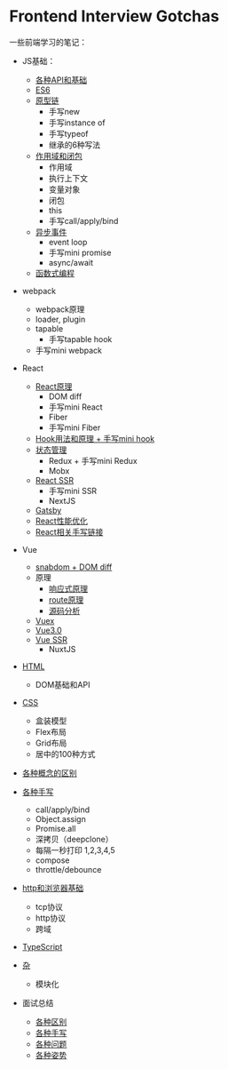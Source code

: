 # Frontend Interview Gotchas
一些前端学习的笔记：
- JS基础：
  - [各种API和基础](./JS基础.md)
  - [ES6](./ES6.md)
  - [原型链](./原型链.md)
    - 手写new
    - 手写instance of
    - 手写typeof
    - 继承的6种写法
  - [作用域和闭包](./闭包和上下文.md)
    - 作用域
    - 执行上下文
    - 变量对象
    - 闭包
    - this
    - 手写call/apply/bind
  - [异步事件](./异步事件.md)
    - event loop
    - 手写mini promise
    - async/await
  - [函数式编程](./函数式编程.md)
- webpack
  - webpack原理 
  - loader, plugin
  - tapable
    - 手写tapable hook
  - 手写mini webpack
- React
  - [React原理](./React/react原理.md)
    - DOM diff
    - 手写mini React
    - Fiber
    - 手写mini Fiber
  - [Hook用法和原理 + 手写mini hook](./React/hook.md)
  - [状态管理](./React/状态管理.md)
    - Redux + 手写mini Redux
    - Mobx
  - [React SSR](./React/SSR.md)
    - 手写mini SSR
    - NextJS
  - [Gatsby](./React/Gatsby.md)
  - [React性能优化](./React/react性能优化.md)
  - [React相关手写链接](./React/手写.md)
- Vue 
  - [snabdom + DOM diff](./Vue/virtual-DOM.md)
  - 原理
    - [响应式原理](./Vue/响应式原理.md)
    - [route原理](./Vue/vue-route.md)
    - [源码分析](./Vue/源码分析.md)
  - [Vuex](./Vue/vuex.md)
  - [Vue3.0](./Vue/Vue3.0.md)
  - [Vue SSR](./Vue/SSR.md)
    - NuxtJS
  
- [HTML](./HTML.md)
  - DOM基础和API
- [CSS](./CSS.md)
  - 盒装模型
  - Flex布局
  - Grid布局
  - 居中的100种方式
- [各种概念的区别](./各种区别.md)
- [各种手写](./各种手写.md)
  - call/apply/bind
  - Object.assign
  - Promise.all
  - 深拷贝（deepclone）
  - 每隔一秒打印 1,2,3,4,5
  - compose
  - throttle/debounce
- [http和浏览器基础](./http和浏览器.md)
  - tcp协议
  - http协议
  - 跨域
- [TypeScript](./TypeScript.md)
- [杂](./杂.md)
  - 模块化
- 面试总结
  - [各种区别](./各种区别.md)
  - [各种手写](./各种手写.md)
  - [各种问题](./各种问题.md)
  - [各种姿势](./各种姿势.md)